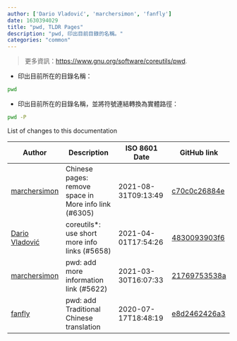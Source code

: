 ```yaml
---
author: ['Dario Vladović', 'marchersimon', 'fanfly']
date: 1630394029
title: "pwd, TLDR Pages"
description: "pwd, 印出目前目錄的名稱。"
categories: "common"
---
```

> 更多資訊：<https://www.gnu.org/software/coreutils/pwd>.

- 印出目前所在的目錄名稱：

```bash
pwd
```

- 印出目前所在的目錄名稱，並將符號連結轉換為實體路徑：

```bash
pwd -P
```
List of changes to this documentation


Author | Description | ISO 8601 Date | GitHub link
------|-----|-----|-----
[marchersimon](mailto:50295997+marchersimon@users.noreply.github.com) | Chinese pages: remove space in More info link (#6305) | 2021-08-31T09:13:49 | [c70c0c26884e](https://github.com/tldr-pages/tldr/commit/c70c0c26884ee74fabb640cd842d1e4c72d9df4b)
[Dario Vladović](mailto:d.vladimyr@gmail.com) | coreutils*: use short more info links (#5658) | 2021-04-01T17:54:26 | [4830093903f6](https://github.com/tldr-pages/tldr/commit/4830093903f66ccf3ebbc2ecf477286e45edac59)
[marchersimon](mailto:50295997+marchersimon@users.noreply.github.com) | pwd: add more information link (#5622) | 2021-03-30T16:07:33 | [21769753538a](https://github.com/tldr-pages/tldr/commit/21769753538a8a688f8151af39e605454e3e4a63)
[fanfly](mailto:eddie40709@gmail.com) | pwd: add Traditional Chinese translation | 2020-07-17T18:48:19 | [e8d2462426a3](https://github.com/tldr-pages/tldr/commit/e8d2462426a38a36848beb7bfae66748cf0a97a1)

